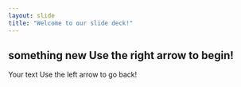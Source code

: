 ```yaml
---
layout: slide
title: "Welcome to our slide deck!"
---
```

something new
Use the right arrow to begin!
---
Your text
Use the left arrow to go back!
